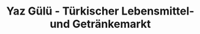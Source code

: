 ---
title: "Yaz Gülü - Türkischer Lebensmittel- und Getränkemarkt"
url: /aschaffenburg/yaz-guelue-tuerkischer-lebensmittel-und-getraenkemarkt/
shop: Supermarkt
---